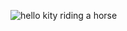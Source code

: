 ![hello kity riding a horse](https://www.google.com/search?q=hello+kitty&rlz=1C9BKJA_enUS791US791&hl=en-US&prmd=ivsn&source=lnms&tbm=isch&sa=X&ved=0ahUKEwj45M604NvaAhWs8YMKHeKmBOIQ_AUIESgB&biw=1024&bih=653#imgrc=w-QQMaoacuMKLM:)
